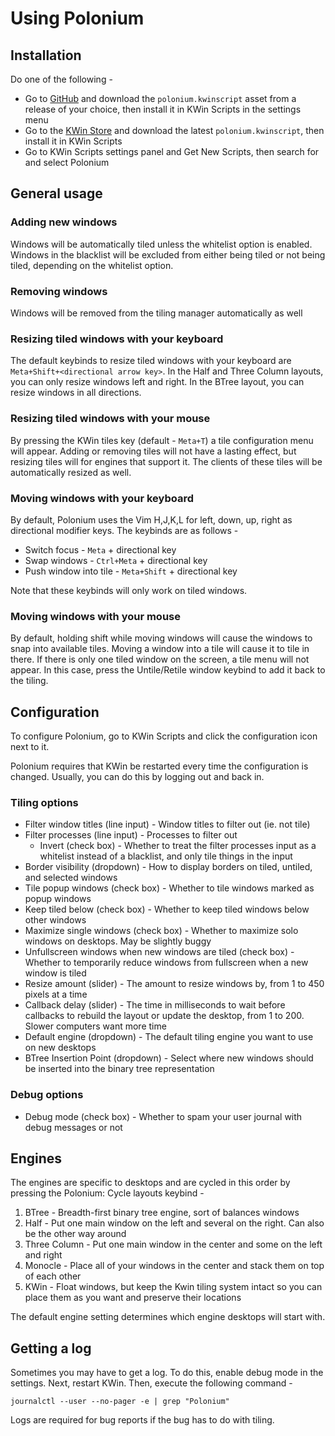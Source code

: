 # Using Polonium

## Installation

Do one of the following -
* Go to [GitHub](https://github.com/zeroxoneafour/polonium/releases/) and download the `polonium.kwinscript` asset from a release of your choice, then install it in KWin Scripts in the settings menu
* Go to the [KWin Store](https://store.kde.org/p/2042756) and download the latest `polonium.kwinscript`, then install it in KWin Scripts
* Go to KWin Scripts settings panel and Get New Scripts, then search for and select Polonium

## General usage

### Adding new windows
Windows will be automatically tiled unless the whitelist option is enabled. Windows in the blacklist will be excluded from either being tiled or not being tiled, depending on the whitelist option.

### Removing windows
Windows will be removed from the tiling manager automatically as well

### Resizing tiled windows with your keyboard
The default keybinds to resize tiled windows with your keyboard are `Meta+Shift+<directional arrow key>`. In the Half and Three Column layouts, you can only resize windows left and right. In the BTree layout, you can resize windows in all directions.

### Resizing tiled windows with your mouse
By pressing the KWin tiles key (default - `Meta+T`) a tile configuration menu will appear. Adding or removing tiles will not have a lasting effect, but resizing tiles will for engines that support it. The clients of these tiles will be automatically resized as well.

### Moving windows with your keyboard
By default, Polonium uses the Vim H,J,K,L for left, down, up, right as directional modifier keys. The keybinds are as follows -
* Switch focus - `Meta` + directional key
* Swap windows - `Ctrl+Meta` + directional key
* Push window into tile - `Meta+Shift` + directional key

Note that these keybinds will only work on tiled windows.

### Moving windows with your mouse
By default, holding shift while moving windows will cause the windows to snap into available tiles. Moving a window into a tile will cause it to tile in there. If there is only one tiled window on the screen, a tile menu will not appear. In this case, press the Untile/Retile window keybind to add it back to the tiling.

## Configuration

To configure Polonium, go to KWin Scripts and click the configuration icon next to it.

Polonium requires that KWin be restarted every time the configuration is changed. Usually, you can do this by logging out and back in.

### Tiling options
* Filter window titles (line input) - Window titles to filter out (ie. not tile)
* Filter processes (line input) - Processes to filter out
  - Invert (check box) - Whether to treat the filter processes input as a whitelist instead of a blacklist, and only tile things in the input
* Border visibility (dropdown) - How to display borders on tiled, untiled, and selected windows
* Tile popup windows (check box) - Whether to tile windows marked as popup windows
* Keep tiled below (check box) - Whether to keep tiled windows below other windows
* Maximize single windows (check box) - Whether to maximize solo windows on desktops. May be slightly buggy
* Unfullscreen windows when new windows are tiled (check box) - Whether to temporarily reduce windows from fullscreen when a new window is tiled
* Resize amount (slider) - The amount to resize windows by, from 1 to 450 pixels at a time
* Callback delay (slider) - The time in milliseconds to wait before callbacks to rebuild the layout or update the desktop, from 1 to 200. Slower computers want more time
* Default engine (dropdown) - The default tiling engine you want to use on new desktops
* BTree Insertion Point (dropdown) - Select where new windows should be inserted into the binary tree representation

### Debug options
* Debug mode (check box) - Whether to spam your user journal with debug messages or not

## Engines

The engines are specific to desktops and are cycled in this order by pressing the Polonium: Cycle layouts keybind -
1. BTree - Breadth-first binary tree engine, sort of balances windows
2. Half - Put one main window on the left and several on the right. Can also be the other way around
3. Three Column - Put one main window in the center and some on the left and right
4. Monocle - Place all of your windows in the center and stack them on top of each other
5. KWin - Float windows, but keep the Kwin tiling system intact so you can place them as you want and preserve their locations

The default engine setting determines which engine desktops will start with.

## Getting a log

Sometimes you may have to get a log. To do this, enable debug mode in the settings. Next, restart KWin. Then, execute the following command -

```
journalctl --user --no-pager -e | grep "Polonium"
```

Logs are required for bug reports if the bug has to do with tiling.
